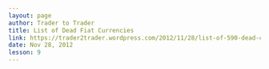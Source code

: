 ```yaml
---
layout: page
author: Trader to Trader
title: List of Dead Fiat Currencies
link: https://trader2trader.wordpress.com/2012/11/28/list-of-590-dead-currencies-demonetized-r-i-p/
date: Nov 28, 2012
lesson: 9
---
```

